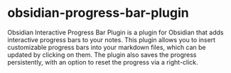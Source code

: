 # obsidian-progress-bar-plugin
Obsidian Interactive Progress Bar Plugin is a plugin for Obsidian that adds interactive progress bars to your notes. This plugin allows you to insert customizable progress bars into your markdown files, which can be updated by clicking on them. The plugin also saves the progress persistently, with an option to reset the progress via a right-click.
